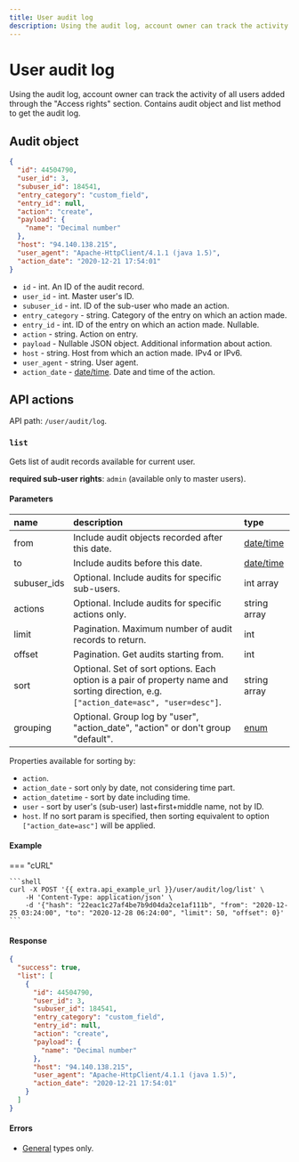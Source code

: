```yaml
---
title: User audit log 
description: Using the audit log, account owner can track the activity of all users added through the "Access rights" section.Contains audit object and list method to get the audit log.
---
```


# User audit log

Using the audit log, account owner can track the activity of all users added through the "Access rights" section. Contains
audit object and list method to get the audit log.


## Audit object

```json
{
  "id": 44504790,
  "user_id": 3,
  "subuser_id": 184541,
  "entry_category": "custom_field",
  "entry_id": null,
  "action": "create",
  "payload": {
    "name": "Decimal number"
  },
  "host": "94.140.138.215",
  "user_agent": "Apache-HttpClient/4.1.1 (java 1.5)",
  "action_date": "2020-12-21 17:54:01"
}
```

* `id` - int. An ID of the audit record.
* `user_id` - int. Master user's ID.
* `subuser_id` - int. ID of the sub-user who made an action.
* `entry_category` - string. Category of the entry on which an action made.
* `entry_id` - int. ID of the entry on which an action made. Nullable.
* `action` - string. Action on entry.
* `payload` - Nullable JSON object. Additional information about action.
* `host` - string. Host from which an action made. IPv4 or IPv6.
* `user_agent` - string. User agent.
* `action_date` - [date/time](../../../../getting-started/introduction.md#data-types). Date and time of the action.


## API actions

API path: `/user/audit/log`.

### `list`

Gets list of audit records available for current user.

**required sub-user rights**: `admin` (available only to master users).

#### Parameters

| name        | description                                                                                                                           | type                                                   |
|:------------|:--------------------------------------------------------------------------------------------------------------------------------------|:-------------------------------------------------------|
| from        | Include audit objects recorded after this date.                                                                                       | [date/time](../../../../getting-started/introduction.md#data-types) |
| to          | Include audits before this date.                                                                                                      | [date/time](../../../../getting-started/introduction.md#data-types) |
| subuser_ids | Optional. Include audits for specific sub-users.                                                                                      | int array                                              |
| actions     | Optional. Include audits for specific actions only.                                                                                   | string array                                           |
| limit       | Pagination. Maximum number of audit records to return.                                                                                | int                                                    |
| offset      | Pagination. Get audits starting from.                                                                                                 | int                                                    |
| sort        | Optional. Set of sort options. Each option is a pair of property name and sorting direction, e.g. `["action_date=asc", "user=desc"]`. | string array                                           |
| grouping    | Optional. Group log by "user", "action_date", "action" or don't group "default".                                                      | [enum](../../../../getting-started/introduction.md#data-types)      |
 
Properties available for sorting by:

* `action`.
* `action_date` - sort only by date, not considering time part.
* `action_datetime` - sort by date including time.
* `user` - sort by user's (sub-user) last+first+middle name, not by ID.
* `host`.
If no sort param is specified, then sorting equivalent to option `["action_date=asc"]` will be applied.

#### Example

=== "cURL"

    ```shell
    curl -X POST '{{ extra.api_example_url }}/user/audit/log/list' \
        -H 'Content-Type: application/json' \
        -d '{"hash": "22eac1c27af4be7b9d04da2ce1af111b", "from": "2020-12-25 03:24:00", "to": "2020-12-28 06:24:00", "limit": 50, "offset": 0}'
    ```

#### Response

```json
{
  "success": true,
  "list": [
    {
      "id": 44504790,
      "user_id": 3,
      "subuser_id": 184541,
      "entry_category": "custom_field",
      "entry_id": null,
      "action": "create",
      "payload": {
        "name": "Decimal number"
      },
      "host": "94.140.138.215",
      "user_agent": "Apache-HttpClient/4.1.1 (java 1.5)",
      "action_date": "2020-12-21 17:54:01"
    }
  ]
}
```

#### Errors

* [General](../../../../getting-started/introduction.md#error-codes) types only.
